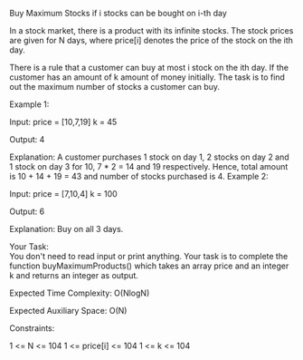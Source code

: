 Buy Maximum Stocks if i stocks can be bought on i-th day

In a stock market, there is a product with its infinite stocks. The stock prices are given for N days, where price[i] denotes the price of the stock on the ith day.

There is a rule that a customer can buy at most i stock on the ith day.
If the customer has an amount of k amount of money initially. The task is to find out the maximum number of stocks a customer can buy. 

Example 1:

Input:
price = [10,7,19]
k = 45

Output: 
4

Explanation: 
A customer purchases 1 stock on day 1, 2 stocks on day 2 and 1 stock on day 3 for 10, 7 * 2 = 14 and 19 respectively. Hence, total amount is 10 + 14 + 19 = 43 and number of stocks purchased is 4.
Example 2:

Input: 
price = [7,10,4]
k = 100

Output: 
6

Explanation:
Buy on all 3 days.


Your Task:  
You don't need to read input or print anything. Your task is to complete the function buyMaximumProducts() which takes an array price and an integer k and returns an integer as output.

Expected Time Complexity: O(NlogN)

Expected Auxiliary Space: O(N)

Constraints:

1 <= N <= 104
1 <= price[i] <= 104
1 <= k <= 104
 